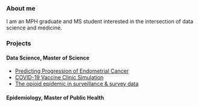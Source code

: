 ### About me
I am an MPH graduate and MS student interested in the intersection of data science and medicine. 

### Projects

#### Data Science, Master of Science 

* [Predicting Progression of Endometrial Cancer](https://github.com/deepssquared/CUNY.MDS/blob/main/DATA602/DATA%20602%20FINAL.ipynb)
* [COVID-19 Vaccine Clinic Simulation](https://github.com/deepssquared/CUNY.MDS/blob/main/DATA604/FINAL/FINAL_SUBMISSION.ipynb)
* [The opioid epidemic in surveillance & survey data](https://rpubs.com/ddilip94/DATA607FINAL)

#### Epidemiology, Master of Public Health

#### 



